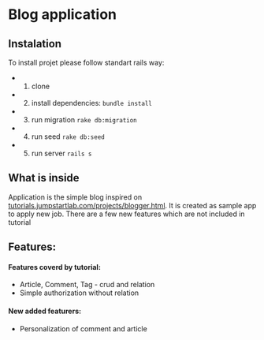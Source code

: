 Blog application
=========


## Instalation

To install projet please follow standart rails way:


* 1) clone
* 2) install dependencies: `bundle install`
* 3) run migration `rake db:migration`
* 4) run seed   `rake db:seed`
* 5) run server `rails s`

## What is inside

Application is the simple blog inspired on [tutorials.jumpstartlab.com/projects/blogger.html](tutorials.jumpstartlab.com/projects/blogger.html). It is created as sample app to apply new job. There are a few new features which are not included in
tutorial


## Features:

#### Features coverd by tutorial:

* Article, Comment, Tag  - crud and relation
* Simple authorization without relation


#### New added featurers:

* Personalization of comment and article

